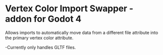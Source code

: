 # Vertex Color Import Swapper - addon for Godot 4

Allows imports to automatically move data from a different file attribute into the primary vertex color attribute.

-Currently only handles GLTF files.